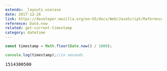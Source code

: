 ```yaml
---
extends: _layouts.usecase
date: 2017-12-26
link: https://developer.mozilla.org/en-US/docs/Web/JavaScript/Reference/Global_Objects/Date/now
reference: Date.now
related: get-current-timestamp
category: datetime
---
```



```javascript
const timestamp = Math.floor(Date.now() / 1000);

console.log(timestamp);//in seconds
```
<pre class="output">1514300500</pre>
